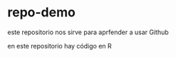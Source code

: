 # repo-demo

este repositorio nos sirve para aprfender a usar Github

en este repositorio hay código en R
